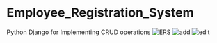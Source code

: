 # Employee_Registration_System
Python Django for Implementing CRUD operations
![ERS](https://user-images.githubusercontent.com/28539005/79634798-94330e80-818c-11ea-9b5e-b2c1a154ebc3.PNG)
![add](https://user-images.githubusercontent.com/28539005/79634800-972dff00-818c-11ea-9091-72f14582203c.png)
![edit](https://user-images.githubusercontent.com/28539005/79634801-98f7c280-818c-11ea-91f4-94f80746a054.PNG)
